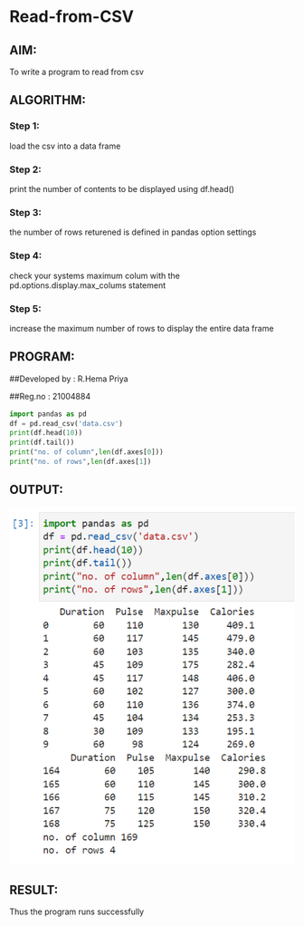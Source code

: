 # Read-from-CSV

## AIM:
To write a program to read from csv

## ALGORITHM:
### Step 1:
load the csv into a data frame

### Step 2:
print the number of contents to be displayed using df.head()

### Step 3:
the number of rows returened is defined in pandas option settings

### Step 4:
check your systems maximum colum with the pd.options.display.max_colums statement

### Step 5:
increase the maximum number of rows to display the entire data frame

## PROGRAM:
##Developed by : R.Hema Priya

##Reg.no : 21004884
```python
import pandas as pd
df = pd.read_csv('data.csv')
print(df.head(10))
print(df.tail())
print("no. of column",len(df.axes[0]))
print("no. of rows",len(df.axes[1])
```
## OUTPUT:
![output](https://github.com/Hemapriya-2004/Read-from-CSV/blob/main/h3.PNG?raw=true)

## RESULT:
Thus the program runs successfully
